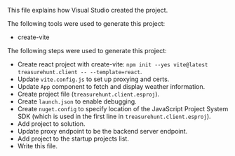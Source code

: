 This file explains how Visual Studio created the project.

The following tools were used to generate this project:
- create-vite

The following steps were used to generate this project:
- Create react project with create-vite: `npm init --yes vite@latest treasurehunt.client -- --template=react`.
- Update `vite.config.js` to set up proxying and certs.
- Update `App` component to fetch and display weather information.
- Create project file (`treasurehunt.client.esproj`).
- Create `launch.json` to enable debugging.
- Create `nuget.config` to specify location of the JavaScript Project System SDK (which is used in the first line in `treasurehunt.client.esproj`).
- Add project to solution.
- Update proxy endpoint to be the backend server endpoint.
- Add project to the startup projects list.
- Write this file.
